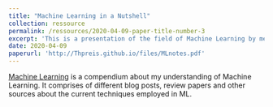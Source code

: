 ```yaml
---
title: "Machine Learning in a Nutshell"
collection: ressource
permalink: /ressources/2020-04-09-paper-title-number-3
excerpt: 'This is a presentation of the field of Machine Learning by me, drawn heavily from different review sources.'
date: 2020-04-09
paperurl: 'http://Thpreis.github.io/files/MLnotes.pdf'
---
```

[Machine Learning](http://thpreis.github.io/files/MLnotes.pdf) is a compendium about my understanding of Machine Learning. It comprises of different blog posts, review papers and other sources about the current techniques employed in ML.


